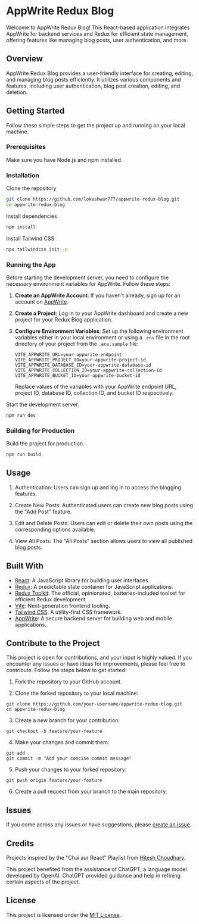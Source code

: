 # AppWrite Redux Blog

Welcome to AppWrite Redux Blog! This React-based application integrates AppWrite for backend services and Redux for efficient state management, offering features like managing blog posts, user authentication, and more.

## Overview

AppWrite Redux Blog provides a user-friendly interface for creating, editing, and managing blog posts efficiently. It utilizes various components and features, including user authentication, blog post creation, editing, and deletion.


## Getting Started

Follow these simple steps to get the project up and running on your local machine.

### Prerequisites

Make sure you have Node.js and npm installed.

### Installation

Clone the repository

```bash
git clone https://github.com/lokeshwar777/appwrite-redux-blog.git
cd appwrite-redux-blog
```

Install dependencies

```bash
npm install
```

Install Tailwind CSS

```bash
npx tailwindcss init -p
```

### Running the App

Before starting the development server, you need to configure the necessary environment variables for AppWrite. Follow these steps:

1. **Create an AppWrite Account**: If you haven't already, sign up for an account on [AppWrite](https://appwrite.io/).

2. **Create a Project**: Log in to your AppWrite dashboard and create a new project for your Redux Blog application.

3. **Configure Environment Variables**: Set up the following environment variables either in your local environment or using a `.env` file in the root directory of your project from the `.env.sample` file:

   ```plaintext
   VITE_APPWRITE_URL=your-appwrite-endpoint
   VITE_APPWRITE_PROJECT_ID=your-appwrite-project-id
   VITE_APPWRITE_DATABASE_ID=your-appwrite-database-id
   VITE_APPWRITE_COLLECTION_ID=your-appwrite-collection-id
   VITE_APPWRITE_BUCKET_ID=your-appwrite-bucket-id
   ```
   
   Replace values of the variables with your AppWrite endpoint URL, project ID, database ID, collection ID, and bucket ID respectively.


Start the development server.

```bash
npm run dev
```

### Building for Production

Build the project for production.

```bash
npm run build
```

## Usage

1. Authentication: Users can sign up and log in to access the blogging features.

2. Create New Posts: Authenticated users can create new blog posts using the "Add Post" feature.

3. Edit and Delete Posts: Users can edit or delete their own posts using the corresponding options available.

4. View All Posts: The "All Posts" section allows users to view all published blog posts.

## Built With

- [React](https://reactjs.org/): A JavaScript library for building user interfaces.
- [Redux](https://redux.js.org/): A predictable state container for JavaScript applications.
- [Redux Toolkit](https://redux-toolkit.js.org/): The official, opinionated, batteries-included toolset for efficient Redux development.
- [Vite](https://vitejs.dev/): Next-generation frontend tooling.
- [Tailwind CSS](https://tailwindcss.com/): A utility-first CSS framework.
- [AppWrite](https://appwrite.io/): A secure backend server for building web and mobile applications.


## Contribute to the Project

This project is open for contributions, and your input is highly valued. If you encounter any issues or have ideas for improvements, please feel free to contribute. Follow the steps below to get started:

1. Fork the repository to your GitHub account.

2. Clone the forked repository to your local machine:

```
git clone https://github.com/your-username/appwrite-redux-blog.git
cd appwrite-redux-blog
```

3. Create a new branch for your contribution:

```
git checkout -b feature/your-feature
```

4. Make your changes and commit them:

```
git add .
git commit -m "Add your concise commit message"
```

5. Push your changes to your forked repository:

```
git push origin feature/your-feature
```

6. Create a pull request from your branch to the main repository.

## Issues

If you come across any issues or have suggestions, please [create an issue](https://github.com/lokeshwar777/appwrite-redux-blog/issues).

## Credits

Projects inspired by the "Chai aur React" Playlist from [Hitesh Choudhary](https://www.youtube.com/@chaiaurcode).

This project benefited from the assistance of ChatGPT, a language model developed by OpenAI. ChatGPT provided guidance and help in refining certain aspects of the project.

## License

This project is licensed under the [MIT License](LICENSE).